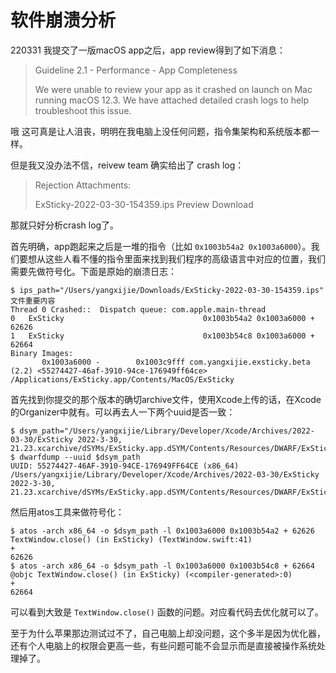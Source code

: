 # 软件崩溃分析

220331 我提交了一版macOS app之后，app review得到了如下消息：

> Guideline 2.1 - Performance - App Completeness
> 
> We were unable to review your app as it crashed on launch on Mac running macOS 12.3. We have attached detailed crash logs to help troubleshoot this issue.

哦 这可真是让人沮丧，明明在我电脑上没任何问题，指令集架构和系统版本都一样。

但是我又没办法不信，reivew team 确实给出了 crash log：

> Rejection Attachments:
>
> ExSticky-2022-03-30-154359.ips Preview Download

那就只好分析crash log了。

首先明确，app跑起来之后是一堆的指令（比如 `0x1003b54a2 0x1003a6000`）。我们要想从这些人看不懂的指令里面来找到我们程序的高级语言中对应的位置，我们需要先做符号化。下面是原始的崩溃日志：

```
$ ips_path="/Users/yangxijie/Downloads/ExSticky-2022-03-30-154359.ips"
文件重要内容
Thread 0 Crashed::  Dispatch queue: com.apple.main-thread
0   ExSticky                      	       0x1003b54a2 0x1003a6000 + 62626
1   ExSticky                      	       0x1003b54c8 0x1003a6000 + 62664
Binary Images:
       0x1003a6000 -        0x1003c9fff com.yangxijie.exsticky.beta (2.2) <55274427-46af-3910-94ce-176949ff64ce> /Applications/ExSticky.app/Contents/MacOS/ExSticky
```

首先找到你提交的那个版本的确切archive文件，使用Xcode上传的话，在Xcode的Organizer中就有。可以再去人一下两个uuid是否一致：

```
$ dsym_path="/Users/yangxijie/Library/Developer/Xcode/Archives/2022-03-30/ExSticky 2022-3-30, 21.23.xcarchive/dSYMs/ExSticky.app.dSYM/Contents/Resources/DWARF/ExSticky"
$ dwarfdump --uuid $dsym_path
UUID: 55274427-46AF-3910-94CE-176949FF64CE (x86_64) /Users/yangxijie/Library/Developer/Xcode/Archives/2022-03-30/ExSticky 2022-3-30, 21.23.xcarchive/dSYMs/ExSticky.app.dSYM/Contents/Resources/DWARF/ExSticky
```

然后用atos工具来做符号化：

```
$ atos -arch x86_64 -o $dsym_path -l 0x1003a6000 0x1003b54a2 + 62626
TextWindow.close() (in ExSticky) (TextWindow.swift:41)
+
62626
$ atos -arch x86_64 -o $dsym_path -l 0x1003a6000 0x1003b54c8 + 62664
@objc TextWindow.close() (in ExSticky) (<compiler-generated>:0)
+
62664
```

可以看到大致是 `TextWindow.close()` 函数的问题。对应看代码去优化就可以了。

至于为什么苹果那边测试过不了，自己电脑上却没问题，这个多半是因为优化器，还有个人电脑上的权限会更高一些，有些问题可能不会显示而是直接被操作系统处理掉了。
